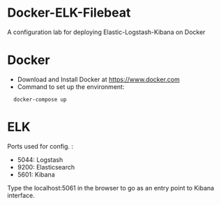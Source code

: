 # Docker-ELK-Filebeat

A configuration lab for deploying Elastic-Logstash-Kibana on Docker

# Docker

- Download and Install Docker at https://www.docker.com
- Command to set up the environment:

```
  docker-compose up
```

# ELK

Ports used for config. :

- 5044: Logstash
- 9200: Elasticsearch
- 5601: Kibana

Type the localhost:5061 in the browser to go as an entry point to Kibana interface.
